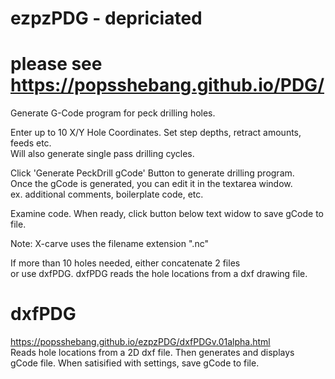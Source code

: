 # ezpzPDG - depriciated
# please see https://popsshebang.github.io/PDG/   

Generate G-Code program for peck drilling holes.  
  
Enter up to 10 X/Y Hole Coordinates. 
Set step depths, retract amounts, feeds etc.  
Will also generate single pass drilling cycles.  
  
Click 'Generate PeckDrill gCode' Button to generate drilling program.   
Once the gCode is generated, you can edit it in the textarea window.  
ex. additional comments, boilerplate code, etc.

Examine code. When ready, click button below text widow to save gCode to file.

Note: X-carve uses the filename extension ".nc"

If more than 10 holes needed, either concatenate 2 files   
or use dxfPDG.  dxfPDG reads the hole locations from a dxf drawing file. 

# dxfPDG
https://popsshebang.github.io/ezpzPDG/dxfPDGv.01alpha.html   
Reads hole locations from a 2D dxf file. Then generates and displays  
gCode file. When satisified with settings, save gCode to file.

